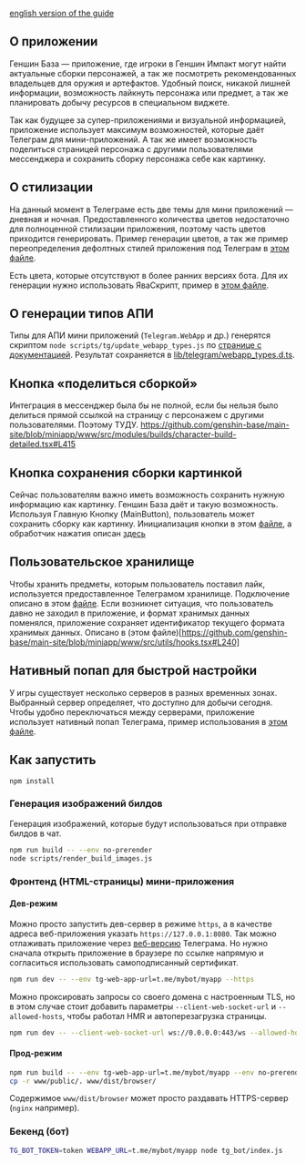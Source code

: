 [english version of the guide](https://github.com/genshin-base/main-site/blob/miniapp/README.md)

## О приложении
Геншин База — приложение, где игроки в Геншин Импакт могут найти актуальные сборки персонажей, а так же посмотреть рекомендованных владельцев для оружия и артефактов. Удобный поиск, никакой лишней информации, возможность лайкнуть персонажа или предмет, а так же планировать добычу ресурсов в специальном виджете.

Так как будущее за супер-приложениями и визуальной информацией, приложение использует максимум возможностей, которые даёт Телеграм для мини-приложений. А так же имеет возможность поделиться страницей персонажа с другими пользователями мессенджера и сохранить сборку персонажа себе как картинку.

## О стилизации
На данный момент в Телеграме есть две темы для мини приложений — дневная и ночная. Предоставленного количества цветов недостаточно для полноценной стилизации приложения, поэтому часть цветов приходится генерировать. Пример генерации цветов, а так же пример переопределения дефолтных стилей приложения под Телеграм в [этом файле](https://github.com/genshin-base/main-site/blob/miniapp/www/src/miniapp-theme.scss).

Есть цвета, которые отсутствуют в более ранних версиях бота. Для их генерации нужно использовать ЯваСкрипт, пример в [этом файле](https://github.com/genshin-base/main-site/blob/miniapp/www/src/miniapp-styling.tsx).

## О генерации типов АПИ
Типы для АПИ мини приложений (`Telegram.WebApp` и др.) генерятся скриптом `node scripts/tg/update_webapp_types.js` по [странице с документацией](https://core.telegram.org/bots/webapps).
Результат сохраняется в [lib/telegram/webapp_types.d.ts](https://github.com/genshin-base/main-site/blob/miniapp/lib/telegram/webapp_types.d.ts).

## Кнопка «поделиться сборкой»
Интеграция в мессенджер была бы не полной, если бы нельзя было делиться прямой ссылкой на страницу с персонажем с другими пользователями. Поэтому ТУДУ.
https://github.com/genshin-base/main-site/blob/miniapp/www/src/modules/builds/character-build-detailed.tsx#L415

## Кнопка сохранения сборки картинкой
Сейчас пользователям важно иметь возможность сохранить нужную информацию как картинку. Геншин База даёт и такую возможность. Используя Главную Кнопку (MainButton), пользователь может сохранить сборку как картинку. Инициализация кнопки в этом [файле](https://github.com/genshin-base/main-site/blob/miniapp/www/src/modules/builds/character-build-detailed.tsx#L78), а обработчик нажатия описан [здесь](https://github.com/genshin-base/main-site/blob/miniapp/www/src/modules/builds/character-build-detailed.tsx#L387)

## Пользовательское хранилище
Чтобы хранить предметы, которым пользователь поставил лайк, используется предоставленное Телеграмом хранилище. Подключение описано в этом [файле](https://github.com/genshin-base/main-site/blob/miniapp/www/src/utils/hooks.tsx#L128). Если возникнет ситуация, что пользователь давно не заходил в приложение, и формат хранимых данных поменялся, приложение сохраняет идентификатор текущего формата хранимых данных. Описано в (этом файле)[https://github.com/genshin-base/main-site/blob/miniapp/www/src/utils/hooks.tsx#L240]

## Нативный попап для быстрой настройки
У игры существует несколько серверов в разных временных зонах. Выбранный сервер определяет, что доступно для добычи сегодня. Чтобы удобно переключаться между серверами, приложение использует нативный попап Телеграма, пример использования в [этом файле](https://github.com/genshin-base/main-site/blob/miniapp/www/src/containers/time-until-day-reset.tsx#L37).

## Как запустить

`npm install`

### Генерация изображений билдов

Генерация изображений, которые будут использоваться при отправке билдов в чат.

```bash
npm run build -- --env no-prerender
node scripts/render_build_images.js
```

### Фронтенд (HTML-страницы) мини-приложения

#### Дев-режим

Можно просто запустить дев-сервер в режиме `https`, а в качестве адреса веб-приложения указать `https://127.0.0.1:8080`.
Так можно отлаживать приложение через [веб-версию](https://web.telegram.org/) Телеграма.
Но нужно сначала открыть приложение в браузере по ссылке напрямую и согласиться использовать самоподписанный сертификат.

```bash
npm run dev -- --env tg-web-app-url=t.me/mybot/myapp --https
```

Можно проксировать запросы со своего домена с настроенным TLS, но в этом случае стоит добавить параметры
`--client-web-socket-url` и `--allowed-hosts`, чтобы работал HMR и автоперезагрузка страницы.

```bash
npm run dev -- --client-web-socket-url ws://0.0.0.0:443/ws --allowed-hosts all --env tg-web-app-url=t.me/mybot/myapp
```

#### Прод-режим

```bash
npm run build -- --env tg-web-app-url=t.me/mybot/myapp --env no-prerender
cp -r www/public/. www/dist/browser/
```

Содержимое `www/dist/browser` может просто раздавать HTTPS-сервер (`nginx` например).

### Бекенд (бот)

```bash
TG_BOT_TOKEN=token WEBAPP_URL=t.me/mybot/myapp node tg_bot/index.js
```
